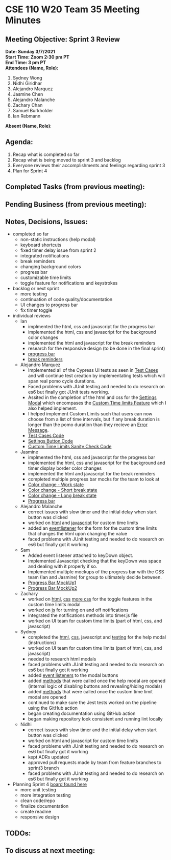 # CSE 110 W20 Team 35 Meeting Minutes

## Meeting Objective: Sprint 3 Review

**Date: Sunday 3/7/2021**  
**Start Time: Zoom 2:30 pm PT**  
**End Time: 3 pm PT**  
**Attendees (Name, Role):**

1. Sydney Wong
2. Nidhi Giridhar
3. Alejandro Marquez
4. Jasmine Chen
5. Alejandro Malanche
6. Zachary Chan
7. Samuel Burkholder
8. Ian Rebmann

**Absent (Name, Role)**:

## Agenda:

1.  Recap what is completed so far
2.  Recap what is being moved to sprint 3 and backlog
3.  Everyone reviews their accomplishments and feelings regarding sprint 3
4.  Plan for Sprint 4

## Completed Tasks (from previous meeting):

## Pending Business (from previous meeting):

## Notes, Decisions, Issues:

- completed so far
  - non-static instructions (help modal)
  - keyboard shortcuts
  - fixed timer delay issue from sprint 2
  - integrated notifications
  - break reminders
  - changing background colors
  - progress bar
  - customizable time limits
  - toggle feature for notifications and keystrokes
- backlog or next sprint
  - more testing
  - continuation of code quality/documentation
  - UI changes to progress bar
  - fix timer toggle
- individual reviews
  - Ian
    - implmented the html, css and javascript for the progress bar
    - implemented the html, css and javascript for the background color changes
    - implemented the html and javascript for the break reminders
    - research for the responsive design (to be done in the final sprint)
    - [progress bar](sprint-3-images/pbar.PNG)
    - [break reminders](sprint-3-images/bremindSS.PNG)
  - Alejandro Marquez
    - Implemented all of the Cypress UI tests as seen in [Test Cases](sprint-3-images/test-cases.gif) and will continue test creation by implementating tests which will span real pomo cycle durations.
    - Faced problems with JUnit testing and needed to do research on es6 but finally got JUnit tests working.
    - Assited in the completion of the html and css for the [Settings Modal](sprint-3-images/settings-modal.png) which encompases the [Custom Time limits Feature](sprint-3-images/custom-time.png) which I also helped implement.
    - I helped implement Custom Limits such that users can now choose from a list of time intervals, but if any break duration is longer than the pomo duration than they recieve an [Error Message](sprint-3-images/error-message.png).
    - [Test Cases Code](sprint-3-images/cypress-test-cases-code.gif)
    - [Settings Button Code](sprint-3-images/settings-button-code.png)
    - [Custom Time Limits Sanity Check Code](sprint-3-images/custom-time-limits-check-code.png)
  - Jasmine
    - implmented the html, css and javascript for the progress bar
    - implemented the html, css and javascript for the background and timer display border color changes
    - implemented the html and javascript for the break reminders
    - completed multiple progress bar mocks for the team to look at
    - [Color change - Work state](sprint-3-images/color-pomo.png)
    - [Color change - Short break state](sprint-3-images/color-short.png)
    - [Color change - Long break state](sprint-3-images/color-long.png)
    - [Progress bar](sprint-3-images/progress-bar.png)
  - Alejandro Malanche
    - correct issues with slow timer and the initial delay when start button was clicked
    - worked on [html](sprint-3-images/custom-time-limits-html.png) and [javascript](sprint-3-images/custom-time-limits-js.png) for custom time limits
    - added an [eventlistener](sprint-3-images/html-eventlisteners.png) for the form for the custom time limits that changes the html upon changing the value
    - faced problems with JUnit testing and needed to do research on es6 but finally got it working
  - Sam
    - Added event listener attached to keyDown object.
    - Implemented Javascript checking that the keyDown was space and dealing with it properly if so.
    - Implemented multiple mockups of the progress bar with the CSS team (Ian and Jasmine) for group to ultimately decide between.
    - [Progress Bar MockUp1](sprint-3-images/progress-mock-1.png)
    - [Progress Bar MockUp2](sprint-3-images/progress-mock-2.png)
  - Zachary
    - worked on [html](sprint-3-images/toggle-html.png), [css](sprint-3-images/toggle-css.png) [more css](sprint-3-images/toggle-css2.png) for the toggle features in the custom time limits modal
    - worked on [js](sprint-3-images/notif-toggle-js.png) for turning on and off notifications
    - integrated the notifications methods into timer.js file
    - worked on UI team for custom time limits (part of html, css, and javascript)
  - Sydney
    - completed the [html](sprint-3-images/help-modal-html.png), [css](sprint-3-images/help-modal-css.png), javascript and [testing](sprint-3-images/help-modal-jest.png) for the help modal (instructions)
    - worked on UI team for custom time limits (part of html, css, and javascript)
    - needed to research html modals
    - faced problems with JUnit testing and needed to do research on es6 but finally got it working
    - added [event listeners](sprint-3-images/html-eventlisteners.png) to the modal buttons
    - added [methods](sprint-3-images/help-modal-functions.png) that were called once the help modal are opened (internal logic of disabling buttons and revealing/hiding modals)
    - added [methods](sprint-3-images/custom-time-limits-reveal-hide.png) that were called once the custom time limit modal are opened
    - continued to make sure the Jest tests worked on the pipeline using the GitHub action
    - began creating documentation using GitHub action
    - began making repository look consistent and running lint locally
  - Nidhi
    - correct issues with slow timer and the initial delay when start button was clicked
    - worked on html and javascript for custom time limits
    - faced problems with JUnit testing and needed to do research on es6 but finally got it working
    - kept ADRs updated
    - approved pull requests made by team from feature branches to sprint3 branch
    - faced problems with JUnit testing and needed to do research on es6 but finally got it working
- Planning Sprint 4 [board found here](https://github.com/nidhigiridhar/cse110-w21-group35/projects/5)
  - more unit testing
  - more integration testing
  - clean code/repo
  - finalize documentation
  - create readme
  - responsive design

## TODOs:

## To discuss at next meeting:
